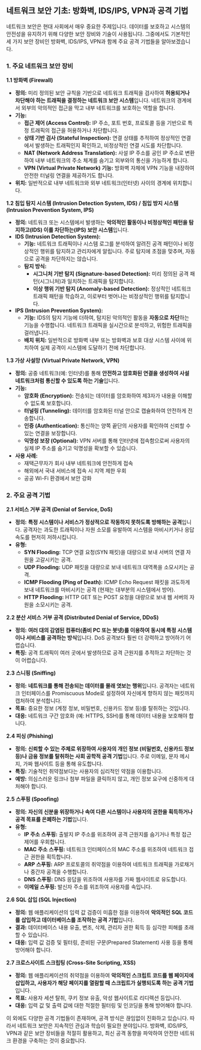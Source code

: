 
## 네트워크 보안 기초: 방화벽, IDS/IPS, VPN과 공격 기법

네트워크 보안은 현대 사회에서 매우 중요한 주제입니다. 데이터를 보호하고 시스템의 안전성을 유지하기 위해 다양한 보안 장비와 기술이 사용됩니다. 그중에서도 기본적인 세 가지 보안 장비인 방화벽, IDS/IPS, VPN과 함께 주요 공격 기법들을 알아보겠습니다.

### 1. 주요 네트워크 보안 장비

**1.1 방화벽 (Firewall)**

- **정의:** 미리 정의된 보안 규칙을 기반으로 네트워크 트래픽을 검사하여 **허용되거나 차단해야 하는 트래픽을 결정하는 네트워크 보안 시스템**입니다. 네트워크의 경계에서 외부의 악의적인 접근을 막고 내부 네트워크를 보호하는 역할을 합니다.
- **기능:**
    - **접근 제어 (Access Control):** IP 주소, 포트 번호, 프로토콜 등을 기반으로 특정 트래픽의 접근을 허용하거나 차단합니다.
    - **상태 기반 검사 (Stateful Inspection):** 연결 상태를 추적하여 정상적인 연결에서 발생하는 트래픽인지 확인하고, 비정상적인 연결 시도를 차단합니다.
    - **NAT (Network Address Translation):** 사설 IP 주소를 공인 IP 주소로 변환하여 내부 네트워크의 주소 체계를 숨기고 외부와의 통신을 가능하게 합니다.
    - **VPN (Virtual Private Network) 기능:** 방화벽 자체에 VPN 기능을 내장하여 안전한 터널링 연결을 제공하기도 합니다.
- **위치:** 일반적으로 내부 네트워크와 외부 네트워크(인터넷) 사이의 경계에 위치합니다.

**1.2 침입 탐지 시스템 (Intrusion Detection System, IDS) / 침입 방지 시스템 (Intrusion Prevention System, IPS)**

- **정의:** 네트워크 또는 시스템에서 발생하는 **악의적인 활동이나 비정상적인 패턴을 탐지하고(IDS) 이를 차단하는(IPS) 보안 시스템**입니다.
- **IDS (Intrusion Detection System):**
    - **기능:** 네트워크 트래픽이나 시스템 로그를 분석하여 알려진 공격 패턴이나 비정상적인 행위를 탐지하고 관리자에게 알립니다. 주로 탐지에 초점을 맞추며, 자동으로 공격을 차단하지는 않습니다.
    - **탐지 방식:**
        - **시그니처 기반 탐지 (Signature-based Detection):** 미리 정의된 공격 패턴(시그니처)과 일치하는 트래픽을 탐지합니다.
        - **이상 행위 기반 탐지 (Anomaly-based Detection):** 정상적인 네트워크 트래픽 패턴을 학습하고, 이로부터 벗어나는 비정상적인 행위를 탐지합니다.
- **IPS (Intrusion Prevention System):**
    - **기능:** IDS의 탐지 기능에 더하여, 탐지된 악의적인 활동을 **자동으로 차단**하는 기능을 수행합니다. 네트워크 트래픽을 실시간으로 분석하고, 위험한 트래픽을 걸러냅니다.
    - **배치 위치:** 일반적으로 방화벽 내부 또는 방화벽과 보호 대상 시스템 사이에 위치하여 실제 공격이 시스템에 도달하기 전에 차단합니다.

**1.3 가상 사설망 (Virtual Private Network, VPN)**

- **정의:** 공중 네트워크(예: 인터넷)를 통해 **안전하고 암호화된 연결을 생성하여 사설 네트워크처럼 통신할 수 있도록 하는 기술**입니다.
- **기능:**
    - **암호화 (Encryption):** 전송되는 데이터를 암호화하여 제3자가 내용을 이해할 수 없도록 보호합니다.
    - **터널링 (Tunneling):** 데이터를 암호화된 터널 안으로 캡슐화하여 안전하게 전송합니다.
    - **인증 (Authentication):** 통신하는 양쪽 끝단의 사용자를 확인하여 신뢰할 수 있는 연결을 보장합니다.
    - **익명성 보장 (Optional):** VPN 서버를 통해 인터넷에 접속함으로써 사용자의 실제 IP 주소를 숨기고 익명성을 확보할 수 있습니다.
- **사용 사례:**
    - 재택근무자가 회사 내부 네트워크에 안전하게 접속
    - 해외에서 국내 서비스에 접속 시 지역 제한 우회
    - 공공 Wi-Fi 환경에서 보안 강화

### 2. 주요 공격 기법

**2.1 서비스 거부 공격 (Denial of Service, DoS)**

- **정의:** **특정 시스템이나 서비스가 정상적으로 작동하지 못하도록 방해하는 공격**입니다. 공격자는 과도한 트래픽이나 자원 소모를 유발하여 시스템을 마비시키거나 응답 속도를 현저히 저하시킵니다.
- **유형:**
    - **SYN Flooding:** TCP 연결 요청(SYN 패킷)을 대량으로 보내 서버의 연결 자원을 고갈시키는 공격.
    - **UDP Flooding:** UDP 패킷을 대량으로 보내 네트워크 대역폭을 소모시키는 공격.
    - **ICMP Flooding (Ping of Death):** ICMP Echo Request 패킷을 과도하게 보내 네트워크를 마비시키는 공격 (현재는 대부분의 시스템에서 방어).
    - **HTTP Flooding:** HTTP GET 또는 POST 요청을 대량으로 보내 웹 서버의 자원을 소모시키는 공격.

**2.2 분산 서비스 거부 공격 (Distributed Denial of Service, DDoS)**

- **정의:** **여러 대의 감염된 컴퓨터(좀비 PC 또는 봇넷)를 이용하여 동시에 특정 시스템이나 서비스를 공격하는 방식**입니다. DoS 공격보다 훨씬 더 강력하고 방어하기 어렵습니다.
- **특징:** 공격 트래픽이 여러 곳에서 발생하므로 공격 근원지를 추적하고 차단하는 것이 어렵습니다.

**2.3 스니핑 (Sniffing)**

- **정의:** **네트워크를 통해 전송되는 데이터를 몰래 엿보는 행위**입니다. 공격자는 네트워크 인터페이스를 Promiscuous Mode로 설정하여 자신에게 향하지 않는 패킷까지 캡처하여 분석합니다.
- **목표:** 중요한 정보 (계정 정보, 비밀번호, 신용카드 정보 등)를 탈취하는 것입니다.
- **대응:** 네트워크 구간 암호화 (예: HTTPS, SSH)를 통해 데이터 내용을 보호해야 합니다.

**2.4 피싱 (Phishing)**

- **정의:** **신뢰할 수 있는 주체로 위장하여 사용자의 개인 정보 (비밀번호, 신용카드 정보 등)나 금융 정보를 탈취하는 사회 공학적 공격 기법**입니다. 주로 이메일, 문자 메시지, 가짜 웹사이트 등을 통해 유도합니다.
- **특징:** 기술적인 취약점보다는 사용자의 심리적인 약점을 이용합니다.
- **예방:** 의심스러운 링크나 첨부 파일을 클릭하지 않고, 개인 정보 요구에 신중하게 대처해야 합니다.

**2.5 스푸핑 (Spoofing)**

- **정의:** **자신의 신분을 위장하거나 속여 다른 시스템이나 사용자의 권한을 획득하거나 공격 목표를 은폐하는 기법**입니다.
- **유형:**
    - **IP 주소 스푸핑:** 출발지 IP 주소를 위조하여 공격 근원지를 숨기거나 특정 접근 제어를 우회합니다.
    - **MAC 주소 스푸핑:** 네트워크 인터페이스의 MAC 주소를 위조하여 네트워크 접근 권한을 획득합니다.
    - **ARP 스푸핑:** ARP 프로토콜의 취약점을 이용하여 네트워크 트래픽을 가로채거나 중간자 공격을 수행합니다.
    - **DNS 스푸핑:** DNS 응답을 위조하여 사용자를 가짜 웹사이트로 유도합니다.
    - **이메일 스푸핑:** 발신자 주소를 위조하여 사용자를 속입니다.

**2.6 SQL 삽입 (SQL Injection)**

- **정의:** 웹 애플리케이션의 입력 값 검증이 미흡한 점을 이용하여 **악의적인 SQL 코드를 삽입하고 데이터베이스를 조작하는 공격 기법**입니다.
- **결과:** 데이터베이스 내용 유출, 변조, 삭제, 관리자 권한 획득 등 심각한 피해를 초래할 수 있습니다.
- **대응:** 입력 값 검증 및 필터링, 준비된 구문(Prepared Statement) 사용 등을 통해 방어해야 합니다.

**2.7 크로스사이트 스크립팅 (Cross-Site Scripting, XSS)**

- **정의:** 웹 애플리케이션의 취약점을 이용하여 **악의적인 스크립트 코드를 웹 페이지에 삽입하고, 사용자가 해당 페이지를 열람할 때 스크립트가 실행되도록 하는 공격 기법**입니다.
- **목표:** 사용자 세션 탈취, 쿠키 정보 유출, 악성 웹사이트로 리디렉션 등입니다.
- **대응:** 입력 값 및 출력 값에 대한 적절한 필터링 및 인코딩을 통해 방어해야 합니다.

이 외에도 다양한 공격 기법들이 존재하며, 공격 방식은 끊임없이 진화하고 있습니다. 따라서 네트워크 보안은 지속적인 관심과 학습이 필요한 분야입니다. 방화벽, IDS/IPS, VPN과 같은 보안 장비들을 적절히 활용하고, 최신 공격 동향을 파악하여 안전한 네트워크 환경을 구축하는 것이 중요합니다.